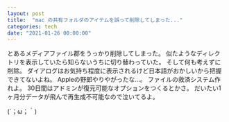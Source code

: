 ```yaml
---
layout: post
title:  "mac の共有フォルダのアイテムを誤って削除してしまった..."
categories: tech
date: "2021-01-26 00:00:00"
---
```


とあるメディアファイル郡をうっかり削除してしまった。
似たようなディレクトリを表示していたら知らないうちに切り替わっていた。
そして何も考えずに削除。
ダイアログはお気持ち程度に表示されるけど日本語がおかしいから把握できてないよね。
Appleの野郎やりやがったな...。
ファイルの救済システム作れよ。
30日間はアドミンが復元可能なオプションをつくるとかさ。
だいたい1ヶ月分データが飛んで再生成不可能なので泣いてるよ。

(´；ω；｀)
